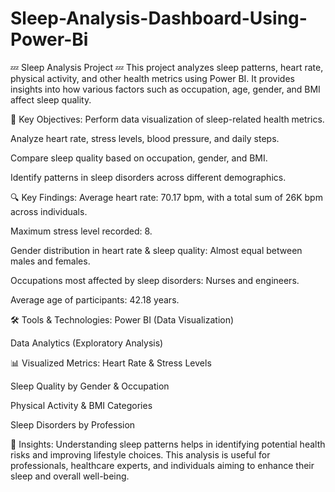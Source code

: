 # Sleep-Analysis-Dashboard-Using-Power-Bi

💤 Sleep Analysis Project 💤
This project analyzes sleep patterns, heart rate, physical activity, and other health metrics using Power BI. It provides insights into how various factors such as occupation, age, gender, and BMI affect sleep quality.

📌 Key Objectives:
Perform data visualization of sleep-related health metrics.

Analyze heart rate, stress levels, blood pressure, and daily steps.

Compare sleep quality based on occupation, gender, and BMI.

Identify patterns in sleep disorders across different demographics.

🔍 Key Findings:
Average heart rate: 70.17 bpm, with a total sum of 26K bpm across individuals.

Maximum stress level recorded: 8.

Gender distribution in heart rate & sleep quality: Almost equal between males and females.

Occupations most affected by sleep disorders: Nurses and engineers.

Average age of participants: 42.18 years.

🛠️ Tools & Technologies:
Power BI (Data Visualization)

Data Analytics (Exploratory Analysis)

📊 Visualized Metrics:
Heart Rate & Stress Levels

Sleep Quality by Gender & Occupation

Physical Activity & BMI Categories

Sleep Disorders by Profession

📌 Insights:
Understanding sleep patterns helps in identifying potential health risks and improving lifestyle choices. This analysis is useful for professionals, healthcare experts, and individuals aiming to enhance their sleep and overall well-being.
